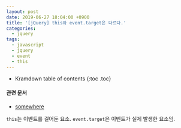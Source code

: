 ```yaml
---
layout: post
date: 2019-06-27 18:04:00 +0900
title: '[jQuery] this와 event.target은 다르다.'
categories:
  - jquery
tags:
  - javascript
  - jquery
  - event
  - this
---
```


* Kramdown table of contents
{:toc .toc}

#### 관련 문서

- [somewhere](somewhere)

`this`는 이벤트를 걸어둔 요소. `event.target`은 이벤트가 실제 발생한 요소임.

